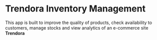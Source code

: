 # Trendora Inventory Management

This app is built to improve the quality of products, check availability to customers, manage stocks and view analytics of an e-commerce site **Trendora**


